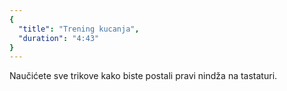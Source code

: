```yaml
---
{
  "title": "Trening kucanja",
  "duration": "4:43"
}
---
```


Naučićete sve trikove kako biste postali pravi nindža na tastaturi.

